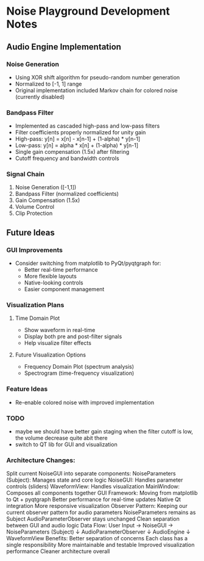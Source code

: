 # Noise Playground Development Notes

## Audio Engine Implementation

### Noise Generation
- Using XOR shift algorithm for pseudo-random number generation
- Normalized to [-1, 1] range
- Original implementation included Markov chain for colored noise (currently disabled)

### Bandpass Filter
- Implemented as cascaded high-pass and low-pass filters
- Filter coefficients properly normalized for unity gain
- High-pass: y[n] = x[n] - x[n-1] + (1-alpha) * y[n-1]
- Low-pass: y[n] = alpha * x[n] + (1-alpha) * y[n-1]
- Single gain compensation (1.5x) after filtering
- Cutoff frequency and bandwidth controls

### Signal Chain
1. Noise Generation ([-1,1])
2. Bandpass Filter (normalized coefficients)
3. Gain Compensation (1.5x)
4. Volume Control
5. Clip Protection

## Future Ideas

### GUI Improvements
- Consider switching from matplotlib to PyQt/pyqtgraph for:
  - Better real-time performance
  - More flexible layouts
  - Native-looking controls
  - Easier component management

### Visualization Plans
1. Time Domain Plot
   - Show waveform in real-time
   - Display both pre and post-filter signals
   - Help visualize filter effects

2. Future Visualization Options
   - Frequency Domain Plot (spectrum analysis)
   - Spectrogram (time-frequency visualization)

### Feature Ideas
- Re-enable colored noise with improved implementation

### TODO

- maybe we should have better gain staging when the filter cutoff is low,
  the volume decrease quite abit there 
- switch to QT lib for GUI and visualization

### Architecture Changes:
Split current NoiseGUI into separate components:
NoiseParameters (Subject): Manages state and core logic
NoiseGUI: Handles parameter controls (sliders)
WaveformView: Handles visualization
MainWindow: Composes all components together
GUI Framework:
Moving from matplotlib to Qt + pyqtgraph
Better performance for real-time updates
Native Qt integration
More responsive visualization
Observer Pattern:
Keeping our current observer pattern for audio parameters
NoiseParameters remains as Subject
AudioParameterObserver stays unchanged
Clean separation between GUI and audio logic
Data Flow:
User Input → NoiseGUI → NoiseParameters (Subject)
                              ↓
                    AudioParameterObserver
                              ↓
                        AudioEngine
                              ↓
                        WaveformView
Benefits:
Better separation of concerns
Each class has a single responsibility
More maintainable and testable
Improved visualization performance
Cleaner architecture overall

